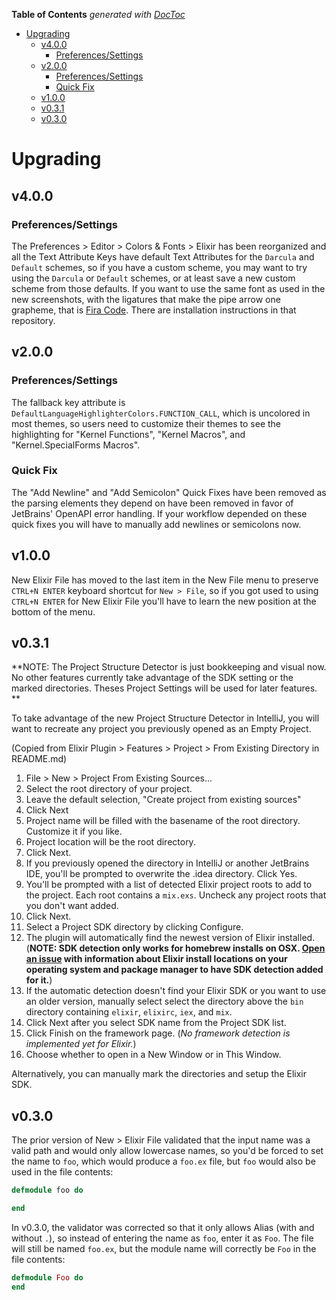 <!-- START doctoc generated TOC please keep comment here to allow auto update -->
<!-- DON'T EDIT THIS SECTION, INSTEAD RE-RUN doctoc TO UPDATE -->
**Table of Contents**  *generated with [DocToc](https://github.com/thlorenz/doctoc)*

- [Upgrading](#upgrading)
  - [v4.0.0](#v400)
    - [Preferences/Settings](#preferencessettings)
  - [v2.0.0](#v200)
    - [Preferences/Settings](#preferencessettings-1)
    - [Quick Fix](#quick-fix)
  - [v1.0.0](#v100)
  - [v0.3.1](#v031)
  - [v0.3.0](#v030)

<!-- END doctoc generated TOC please keep comment here to allow auto update -->

# Upgrading

## v4.0.0

### Preferences/Settings

The Preferences > Editor > Colors & Fonts > Elixir has been reorganized and all the Text Attribute Keys have default Text Attributes for the `Darcula` and `Default` schemes, so if you have a custom scheme, you may want to try using the `Darcula` or `Default` schemes, or at least save a new custom scheme from those defaults.  If you want to use the same font as used in the new screenshots, with the ligatures that make the pipe arrow one grapheme, that is [Fira Code](https://github.com/tonsky/FiraCode).  There are installation instructions in that repository.

## v2.0.0

### Preferences/Settings

The fallback key attribute is `DefaultLanguageHighlighterColors.FUNCTION_CALL`, which is uncolored in most themes, so
users need to customize their themes to see the highlighting for "Kernel Functions", "Kernel Macros", and
"Kernel.SpecialForms Macros".

### Quick Fix

The "Add Newline" and "Add Semicolon" Quick Fixes have been removed as the parsing elements they depend on have been
removed in favor of JetBrains' OpenAPI error handling.  If your workflow depended on these quick fixes you will have to
manually add newlines or semicolons now.

## v1.0.0

New Elixir File has moved to the last item in the New File menu to preserve `CTRL+N ENTER` keyboard shortcut for
`New > File`, so if you got used to using `CTRL+N ENTER` for New Elixir File you'll have to learn the new position at
the bottom of the menu.

## v0.3.1

**NOTE: The Project Structure Detector is just bookkeeping and visual now.  No other features currently take advantage
of the SDK setting or the marked directories.  Theses Project Settings will be used for later features. **

To take advantage of the new Project Structure Detector in IntelliJ, you will want to recreate any project you
previously opened as an Empty Project.

(Copied from Elixir Plugin > Features > Project > From Existing Directory in README.md)
  
1. File > New > Project From Existing Sources...
2. Select the root directory of your project.
3. Leave the default selection, "Create project from existing sources"
4. Click Next
5. Project name will be filled with the basename of the root directory.  Customize it if you like.
6. Project location will be the root directory.
7. Click Next.
8. If you previously opened the directory in IntelliJ or another JetBrains IDE, you'll be prompted to overwrite the
   .idea directory.  Click Yes.
9. You'll be prompted with a list of detected Elixir project roots to add to the project.  Each root contains a
   `mix.exs`.  Uncheck any project roots that you don't want added.
10. Click Next.      
10. Select a Project SDK directory by clicking Configure.
11. The plugin will automatically find the newest version of Elixir installed. (**NOTE: SDK detection only works for
    homebrew installs on OSX.  [Open an issue](https://github.com/KronicDeth/intellij-elixir/issues) with information
    about Elixir install locations on your operating system and package manager to have SDK detection added for it.**)
12. If the automatic detection doesn't find your Elixir SDK or you want to use an older version, manually select select
    the directory above the `bin` directory containing `elixir`, `elixirc`, `iex`, and `mix`.
13. Click Next after you select SDK name from the Project SDK list.
14. Click Finish on the framework page.  (*No framework detection is implemented yet for Elixir.*)
15. Choose whether to open in a New Window or in This Window.

Alternatively, you can manually mark the directories and setup the Elixir SDK.

## v0.3.0

The prior version of New > Elixir File validated that the input name was a valid path and would only allow lowercase
names, so you'd be forced to set the name to `foo`, which would produce a `foo.ex` file, but `foo` would also be used
in the file contents:

```elixir
defmodule foo do

end
```

In v0.3.0, the validator was corrected so that it only allows Alias (with and without `.`), so instead of entering the
name as `foo`, enter it as `Foo`.  The file will still be named `foo.ex`, but the module name will correctly be `Foo`
in the file contents:

```elixir
defmodule Foo do
end
```
